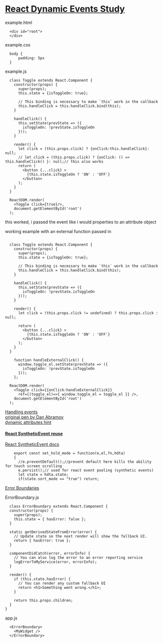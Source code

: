 # [React Dynamic Events Study](https://codepen.io/inspectaTech/pen/JVOLjM?editors=0010)   

example.html
```
  <div id="root">
  </div>
```

example.css
```
  body {
      padding: 5px
  }

```

example.js
```
  class Toggle extends React.Component {
    constructor(props) {
      super(props);
      this.state = {isToggleOn: true};

      // This binding is necessary to make `this` work in the callback
      this.handleClick = this.handleClick.bind(this);
    }

    handleClick() {
      this.setState(prevState => ({
        isToggleOn: !prevState.isToggleOn
      }));
    }

    render() {
      let click = (this.props.click) ? {onClick:this.handleClick}: null;
      // let click = (this.props.click) ? {onClick: () => this.handleClick() }: null;// this also works
      return (
        <button {...click} >
          {this.state.isToggleOn ? 'ON' : 'OFF'}
        </button>
      );
    }
  }

  ReactDOM.render(
    <Toggle click={true}/>,
    document.getElementById('root')
  );

```
this worked, i passed the event like i would properties to an attribute object

working example with an external function passed in
```

  class Toggle extends React.Component {
    constructor(props) {
      super(props);
      this.state = {isToggleOn: true};

      // This binding is necessary to make `this` work in the callback
      this.handleClick = this.handleClick.bind(this);
    }

    handleClick() {
      this.setState(prevState => ({
        isToggleOn: !prevState.isToggleOn
      }));
    }

    render() {
      let click = (this.props.click != undefined) ? this.props.click : null;

      return (
        <button {...click} >
          {this.state.isToggleOn ? 'ON' : 'OFF'}
        </button>
      );
    }
  }

    function handleExternalClick() {
      window.toggle_el.setState(prevState => ({
        isToggleOn: !prevState.isToggleOn
      }));
    };

  ReactDOM.render(
    <Toggle click={{onClick:handleExternalClick}}
      ref={(toggle_el)=>{ window.toggle_el = toggle_el }} />,
    document.getElementById('root')
  );
```
[Handling events](https://reactjs.org/docs/handling-events.html)   
[original pen by Dan Abramov](https://codepen.io/gaearon/pen/xEmzGg?editors=0010)   
[dynamic attributes hint](https://stackoverflow.com/questions/29103096/dynamic-attribute-in-reactjs)   

#### [React SyntheticEvent reuse](https://medium.com/trabe/react-syntheticevent-reuse-889cd52981b6)   
[React SyntheticEvent docs](https://reactjs.org/docs/events.html#event-pooling)   
```
    export const set_hold_mode = function(e,el,fn,hdta)
    {
      //e.preventDefault();//prevent default here kills the ability for touch screen scrolling
      e.persist();// used for react event pooling (synthetic events)
      let state = hdta.state;
      if(state.sort_mode == "true") return;
```
[Error Boundaries](https://reactjs.org/docs/error-boundaries.html)   

ErrorBoundary.js
```
  class ErrorBoundary extends React.Component {
  constructor(props) {
    super(props);
    this.state = { hasError: false };
  }

  static getDerivedStateFromError(error) {
    // Update state so the next render will show the fallback UI.
    return { hasError: true };
  }

  componentDidCatch(error, errorInfo) {
    // You can also log the error to an error reporting service
    logErrorToMyService(error, errorInfo);
  }

  render() {
    if (this.state.hasError) {
      // You can render any custom fallback UI
      return <h1>Something went wrong.</h1>;
    }

    return this.props.children;
  }
}
```

app.js
```
  <ErrorBoundary>
    <MyWidget />
  </ErrorBoundary>
```
